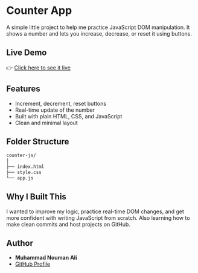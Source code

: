 # Counter App

A simple little project to help me practice JavaScript DOM manipulation. It shows a number and lets you increase, decrease, or reset it using buttons.

## Live Demo

👉 [Click here to see it live](https://noumancoding.github.io/counter-js)

## Features

- Increment, decrement, reset buttons
- Real-time update of the number
- Built with plain HTML, CSS, and JavaScript
- Clean and minimal layout

## Folder Structure
```bash
counter-js/
│
├── index.html
├── style.css
└── app.js
```



## Why I Built This

I wanted to improve my logic, practice real-time DOM changes, and get more confident with writing JavaScript from scratch. Also learning how to make clean commits and host projects on GitHub.

## Author

- **Muhammad Nouman Ali**
- [GitHub Profile](https://github.com/Noumancoding)

